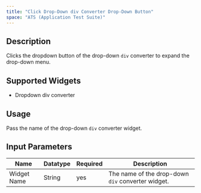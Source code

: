 ```yaml
---
title: "Click Drop-Down div Converter Drop-Down Button"
space: "ATS (Application Test Suite)"
---
```

## Description
Clicks the dropdown button of the drop-down `div` converter to expand the drop-down menu.

## Supported Widgets
 + Dropdown div converter

## Usage
Pass the name of the drop-down `div` converter widget.

## Input Parameters



Name | Datatype | Required | Description
---- | -------- | ------- |---------------
Widget Name | String | yes | The name of the drop-down `div` converter widget.
